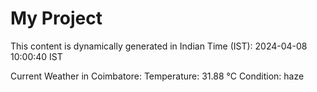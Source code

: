 # My Project

This content is dynamically generated in Indian Time (IST): 2024-04-08 10:00:40 IST


Current Weather in Coimbatore:
Temperature: 31.88 °C
Condition: haze
